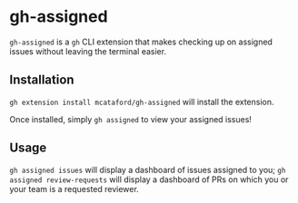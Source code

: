 # gh-assigned

`gh-assigned` is a `gh` CLI extension that makes checking up on assigned issues without leaving the terminal easier.

## Installation

`gh extension install mcataford/gh-assigned` will install the extension.

Once installed, simply `gh assigned` to view your assigned issues!

## Usage

`gh assigned issues` will display a dashboard of issues assigned to you;
`gh assigned review-requests` will display a dashboard of PRs on which you or your team is a requested reviewer.
